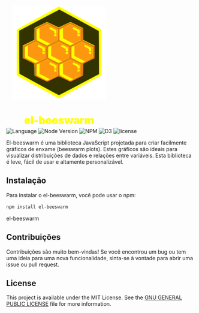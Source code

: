 <div style="display: flex;
            padding: 1rem;
            flex-direction: column;
            align-items: center;
            justify-content: center;
            height: 100vh;
            text-align: center;
            display: flex;
            flex-direction: column;
            align-items: center;
            justify-content: center;
            width: 250px;
            height: 250px;
            text-align: center;">
  <img src="assets/logo/colmeia.svg" width="250" height="250" alt="Logo da lib el-beeswarm">

  <h1 style="color:#ffff00;font-weight: 900;">el-beeswarm </h1>
</div>

![Language](https://badgen.net/badge/Language/JavaScript/yellow)
![Node Version](https://badgen.net/badge/node/>=v12.22.12/green)
![NPM](https://badgen.net/badge/npm/>@6.14.16/red)
![D3](https://badgen.net/badge/d3/v7.8.4/pink)
![license](https://badgen.net/npm/license/el-beeswarm)

El-beeswarm é uma biblioteca    JavaScript projetada para criar facilmente gráficos de enxame (beeswarm plots). Estes gráficos são ideais para visualizar distribuições de dados e relações entre variáveis. Esta biblioteca é leve, fácil de usar e altamente personalizável.

## Instalação

Para instalar o el-beeswarm, você pode usar o npm:

```bash
npm install el-beeswarm
```
el-beeswarm

## Contribuições

Contribuições são muito bem-vindas! Se você encontrou um bug ou tem uma ideia para uma nova funcionalidade, sinta-se à vontade para abrir uma issue ou pull request.

## License

This project is available under the MIT License. See the [GNU GENERAL PUBLIC LICENSE](LICENSE) file for more information.
